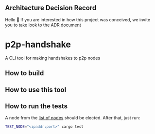 
## Architecture Decision Record

Hello 👋 If you are interested in how this project was conceived, we invite you to take look to the [ADR document](ADR.md)

# p2p-handshake
A CLI tool for making handshakes to p2p nodes

## How to build

## How to use this tool

## How to run the tests

A node from the [list of nodes](https://bitnodes.io/) should be elected. After that, just run:

```bash
TEST_NODE="<ipaddr:port>" cargo test
```